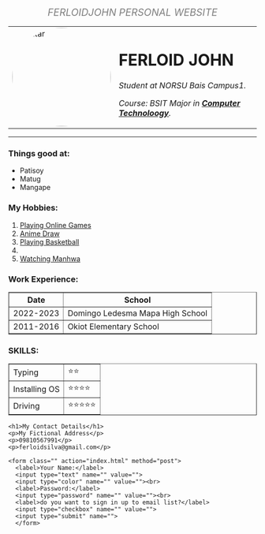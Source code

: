 <!DOCTYPE html>
<html>
<head>
    <center>
        <tittle style="font-size:20px;">
            <i style="color:gray;">FERLOIDJOHN PERSONAL WEBSITE</i>
        </tittle>
    </center>
</head>

<body>
    <table cellspacing="20">
        <tr>
            <meta name="viewport" content="width=device-width, initial-scale=1">
            <style>
                img {
                    border-radius: 50%;
                }
            </style>
            <td><img src="https://scontent.fceb1-4.fna.fbcdn.net/v/t39.30808-6/484808071_2481658338842850_3539309072323613096_n.jpg?_nc_cat=107&ccb=1-7&_nc_sid=a5f93a&_nc_eui2=AeH2WdVRVR6k39GjTdEdLYPigm71HRHa_4iCbvUdEdr_iCNLf1BHzfjdsOhg8DVBufda0kQvUUBkwmqFd25-jH-W&_nc_ohc=1TcpSp1tYHkQ7kNvgEjO1tw&_nc_oc=AdkzUnhAAFnbU8atLUBRmDbqz7uoisoFXGCmb_GCS6Zc_NhARqFRnPLePnInCqd_pg8&_nc_zt=23&_nc_ht=scontent.fceb1-4.fna&_nc_gid=7uu5_nB1g4aFmQBY0LAOZQ&oh=00_AYE6B-4l6yhhbIBXrrYu-GZIjWSnW_86yReXZ3Q8qlonJQ&oe=67E0620A"
                    alt="Avatar" style="width:200px"></td>
            <td>
                <h1>FERLOID JOHN</h1>
                <p><em>Student at NORSU Bais Campus1.</em></p>
                <p><em>Course: BSIT Major in <strong><a
                                href="https://www.dlsu.edu.ph/colleges/ccs/academic-departments/computer-technology/">Computer
                                Technoloogy</a></strong>.</em>
                </p>
            </td>
        </tr>
    </table>
    <hr>
    <h3>Things good at:</h3>
    <ul>
        <li>Patisoy</li>
        <li>Matug</li>
        <li>Mangape</li>
    </ul>
    <h3>My Hobbies:</h3>
    <ol>
        <li><a href="[https://youtu.be/ZTCKsIzUlrw?si=XKChn8YI28MCTBaC">Playing Online Games</a></li>
        <li><a href="https://www.youtube.com/shorts/zHPfLBJRtaI">Anime Draw</a></li>
        <li><a href="https://www.youtube.com/shorts/yi4Esg855Gc">Playing Basketball</a><li>
        <li><a href="https://www.youtube.com/watch?v=mD1Pi5YskVI">Watching Manhwa</a></li>
    </ol>
    <h3>Work Experience:</h3>
    <table border="1">
        <tr>
            <th>Date</th>
            <th>School</th>
        <tr>
            <td>2022-2023</td>
            <td>Domingo Ledesma Mapa High School</td>
        </tr>
        <tr>
            <td>2011-2016</td>
            <td>Okiot Elementary School</td>
        </tr>
    </table>
    <h3>SKILLS:</h3>
    <table border="1">
        <tr>
            <td>Typing</td>
            <td>⭐⭐</td>
        </tr>
        <tr>
            <td>Installing OS</td>
            <td>⭐⭐⭐⭐</td>
        </tr>
        <tr>
            <td>Driving</td>
            <td>⭐⭐⭐⭐⭐</td>
        </tr>
    </table>

    <h1>My Contact Details</h1>
    <p>My Fictional Address</p> 
    <p>09810567991</p>
    <p>ferloidsilva@gmail.com</p>
    
    <form class="" action="index.html" method="post">
      <label>Your Name:</label> 
      <input type="text" name="" value=""> 
      <input type="color" name="" value=""><br>
      <label>Password:</label> 
      <input type="password" name="" value=""><br>
      <label>do you want to sign in up to email list?</label> 
      <input type="checkbox" name="" value="">
      <input type="submit" name="">
      </form>

</body>
</html>
